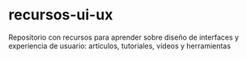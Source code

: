 # recursos-ui-ux
Repositorio con recursos para aprender sobre diseño de interfaces y experiencia de usuario: artículos, tutoriales, vídeos y herramientas
